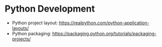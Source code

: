 # Python Development

* Python project layout: https://realpython.com/python-application-layouts/
* Python packaging: https://packaging.python.org/tutorials/packaging-projects/
